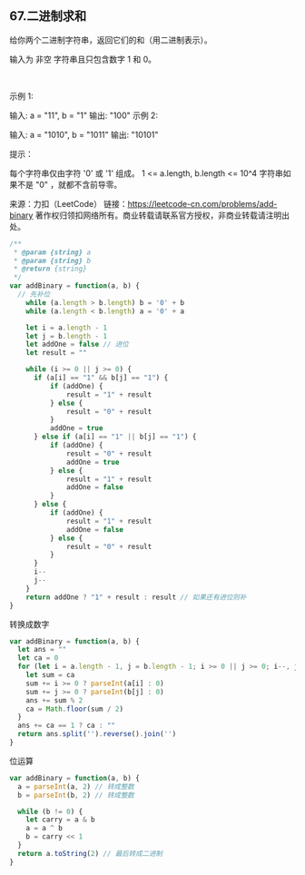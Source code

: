 ## 67.二进制求和

给你两个二进制字符串，返回它们的和（用二进制表示）。

输入为 非空 字符串且只包含数字 1 和 0。

 

示例 1:

输入: a = "11", b = "1"
输出: "100"
示例 2:

输入: a = "1010", b = "1011"
输出: "10101"
 

提示：

每个字符串仅由字符 '0' 或 '1' 组成。
1 <= a.length, b.length <= 10^4
字符串如果不是 "0" ，就都不含前导零。


来源：力扣（LeetCode）
链接：https://leetcode-cn.com/problems/add-binary
著作权归领扣网络所有。商业转载请联系官方授权，非商业转载请注明出处。

```js
/**
 * @param {string} a
 * @param {string} b
 * @return {string}
 */
var addBinary = function(a, b) {
  // 先补位
    while (a.length > b.length) b = '0' + b
    while (a.length < b.length) a = '0' + a

    let i = a.length - 1
    let j = b.length - 1
    let addOne = false // 进位
    let result = ""

    while (i >= 0 || j >= 0) {
      if (a[i] == "1" && b[j] == "1") {
          if (addOne) {
              result = "1" + result
          } else {
              result = "0" + result
          }
          addOne = true
      } else if (a[i] == "1" || b[j] == "1") {
          if (addOne) {
              result = "0" + result
              addOne = true
          } else {
              result = "1" + result
              addOne = false
          }
      } else {
          if (addOne) {
              result = "1" + result
              addOne = false
          } else {
              result = "0" + result
          }
      }
      i--
      j--
    }
    return addOne ? "1" + result : result // 如果还有进位则补
}
```

转换成数字
```js
var addBinary = function(a, b) {
  let ans = ""
  let ca = 0
  for (let i = a.length - 1, j = b.length - 1; i >= 0 || j >= 0; i--, j--) {
    let sum = ca
    sum += i >= 0 ? parseInt(a[i] : 0)
    sum += j >= 0 ? parseInt(b[j] : 0)
    ans += sum % 2
    ca = Math.floor(sum / 2)
  }
  ans += ca == 1 ? ca : ""
  return ans.split('').reverse().join('')
}
```

位运算
```js
var addBinary = function(a, b) {
  a = parseInt(a, 2) // 转成整数
  b = parseInt(b, 2) // 转成整数

  while (b != 0) {
    let carry = a & b
    a = a ^ b
    b = carry << 1
  }
  return a.toString(2) // 最后转成二进制
}
```


